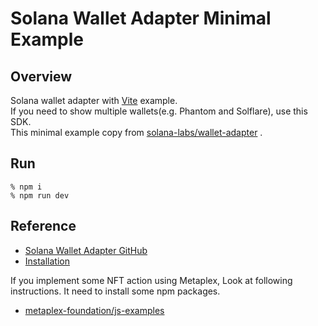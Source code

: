 # Solana Wallet Adapter Minimal Example
## Overview
Solana wallet adapter with [Vite](https://vitejs.dev/) example.  
If you need to show multiple wallets(e.g. Phantom and Solflare), use this SDK.  
This minimal example copy from [solana-labs/wallet-adapter](https://github.com/solana-labs/wallet-adapter) .

## Run
```
% npm i
% npm run dev
```

## Reference
- [Solana Wallet Adapter GitHub](https://github.com/solana-labs/wallet-adapter)
- [Installation](https://github.com/solana-labs/wallet-adapter/blob/master/APP.md)

If you implement some NFT action using Metaplex, Look at following instructions. It need to install some npm packages.
- [metaplex-foundation/js-examples](https://github.com/metaplex-foundation/js-examples)